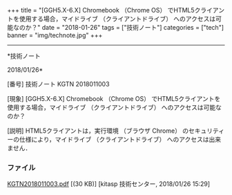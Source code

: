 ﻿+++
title = "[GGH5.X-6.X] Chromebook （Chrome OS） でHTML5クライアントを使用する場合，マイドライブ （クライアントドライブ） へのアクセスは可能なのか？"
date = "2018-01-26"
tags = ["技術ノート"]
categories = ["tech"]
banner = "img/technote.jpg"
+++

-----------------------------------------------------------------------------------------------------------------------------

*技術ノート

2018/01/26*


[番号]
技術ノート KGTN 2018011003

[現象]
[GGH5.X-6.X] Chromebook （Chrome OS）
でHTML5クライアントを使用する場合，マイドライブ （クライアントドライブ）
へのアクセスは可能なのか？

[説明]
HTML5クライアントは，実行環境 （ブラウザ Chrome）
のセキュリティーの仕様により，マイドライブ （クライアントドライブ）
へのアクセスは出来ません．


### ファイル

 
 


[KGTN2018011003.pdf](http://techreport.kitasp.net/attachments/download/3948/KGTN2018011003.pdf)
 [(30 KB)] [kitasp 技術センター, 2018/01/26
15:29]


 


 

